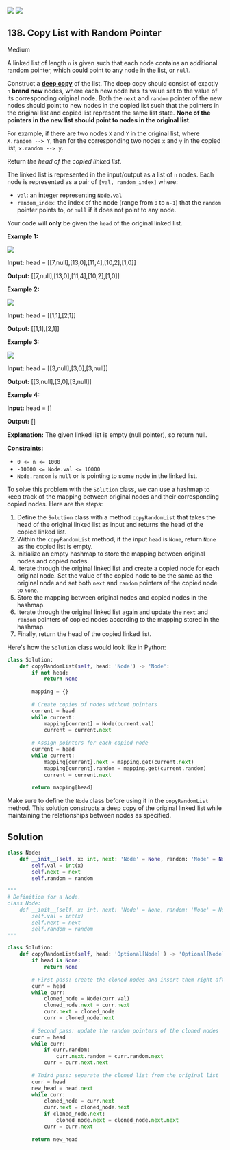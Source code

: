 [![](https://img.shields.io/github/stars/LeetCode-in-Python/LeetCode-in-Python?label=Stars&style=flat-square)](https://github.com/LeetCode-in-Python/LeetCode-in-Python)
[![](https://img.shields.io/github/forks/LeetCode-in-Python/LeetCode-in-Python?label=Fork%20me%20on%20GitHub%20&style=flat-square)](https://github.com/LeetCode-in-Python/LeetCode-in-Python/fork)

## 138\. Copy List with Random Pointer

Medium

A linked list of length `n` is given such that each node contains an additional random pointer, which could point to any node in the list, or `null`.

Construct a [**deep copy**](https://en.wikipedia.org/wiki/Object_copying#Deep_copy) of the list. The deep copy should consist of exactly `n` **brand new** nodes, where each new node has its value set to the value of its corresponding original node. Both the `next` and `random` pointer of the new nodes should point to new nodes in the copied list such that the pointers in the original list and copied list represent the same list state. **None of the pointers in the new list should point to nodes in the original list**.

For example, if there are two nodes `X` and `Y` in the original list, where `X.random --> Y`, then for the corresponding two nodes `x` and `y` in the copied list, `x.random --> y`.

Return _the head of the copied linked list_.

The linked list is represented in the input/output as a list of `n` nodes. Each node is represented as a pair of `[val, random_index]` where:

*   `val`: an integer representing `Node.val`
*   `random_index`: the index of the node (range from `0` to `n-1`) that the `random` pointer points to, or `null` if it does not point to any node.

Your code will **only** be given the `head` of the original linked list.

**Example 1:**

![](https://assets.leetcode.com/uploads/2019/12/18/e1.png)

**Input:** head = \[\[7,null],[13,0],[11,4],[10,2],[1,0]]

**Output:** [[7,null],[13,0],[11,4],[10,2],[1,0]] 

**Example 2:**

![](https://assets.leetcode.com/uploads/2019/12/18/e2.png)

**Input:** head = \[\[1,1],[2,1]]

**Output:** [[1,1],[2,1]] 

**Example 3:**

**![](https://assets.leetcode.com/uploads/2019/12/18/e3.png)**

**Input:** head = \[\[3,null],[3,0],[3,null]]

**Output:** [[3,null],[3,0],[3,null]] 

**Example 4:**

**Input:** head = []

**Output:** []

**Explanation:** The given linked list is empty (null pointer), so return null. 

**Constraints:**

*   `0 <= n <= 1000`
*   `-10000 <= Node.val <= 10000`
*   `Node.random` is `null` or is pointing to some node in the linked list.

To solve this problem with the `Solution` class, we can use a hashmap to keep track of the mapping between original nodes and their corresponding copied nodes. Here are the steps:

1. Define the `Solution` class with a method `copyRandomList` that takes the head of the original linked list as input and returns the head of the copied linked list.
2. Within the `copyRandomList` method, if the input `head` is `None`, return `None` as the copied list is empty.
3. Initialize an empty hashmap to store the mapping between original nodes and copied nodes.
4. Iterate through the original linked list and create a copied node for each original node. Set the value of the copied node to be the same as the original node and set both `next` and `random` pointers of the copied node to `None`.
5. Store the mapping between original nodes and copied nodes in the hashmap.
6. Iterate through the original linked list again and update the `next` and `random` pointers of copied nodes according to the mapping stored in the hashmap.
7. Finally, return the head of the copied linked list.

Here's how the `Solution` class would look like in Python:

```python
class Solution:
    def copyRandomList(self, head: 'Node') -> 'Node':
        if not head:
            return None
        
        mapping = {}
        
        # Create copies of nodes without pointers
        current = head
        while current:
            mapping[current] = Node(current.val)
            current = current.next
        
        # Assign pointers for each copied node
        current = head
        while current:
            mapping[current].next = mapping.get(current.next)
            mapping[current].random = mapping.get(current.random)
            current = current.next
        
        return mapping[head]
```

Make sure to define the `Node` class before using it in the `copyRandomList` method. This solution constructs a deep copy of the original linked list while maintaining the relationships between nodes as specified.

## Solution

```python
class Node:
    def __init__(self, x: int, next: 'Node' = None, random: 'Node' = None):
        self.val = int(x)
        self.next = next
        self.random = random

"""
# Definition for a Node.
class Node:
    def __init__(self, x: int, next: 'Node' = None, random: 'Node' = None):
        self.val = int(x)
        self.next = next
        self.random = random
"""

class Solution:
    def copyRandomList(self, head: 'Optional[Node]') -> 'Optional[Node]':
        if head is None:
            return None
        
        # First pass: create the cloned nodes and insert them right after the original nodes
        curr = head
        while curr:
            cloned_node = Node(curr.val)
            cloned_node.next = curr.next
            curr.next = cloned_node
            curr = cloned_node.next
        
        # Second pass: update the random pointers of the cloned nodes
        curr = head
        while curr:
            if curr.random:
                curr.next.random = curr.random.next
            curr = curr.next.next
        
        # Third pass: separate the cloned list from the original list
        curr = head
        new_head = head.next
        while curr:
            cloned_node = curr.next
            curr.next = cloned_node.next
            if cloned_node.next:
                cloned_node.next = cloned_node.next.next
            curr = curr.next
        
        return new_head
```